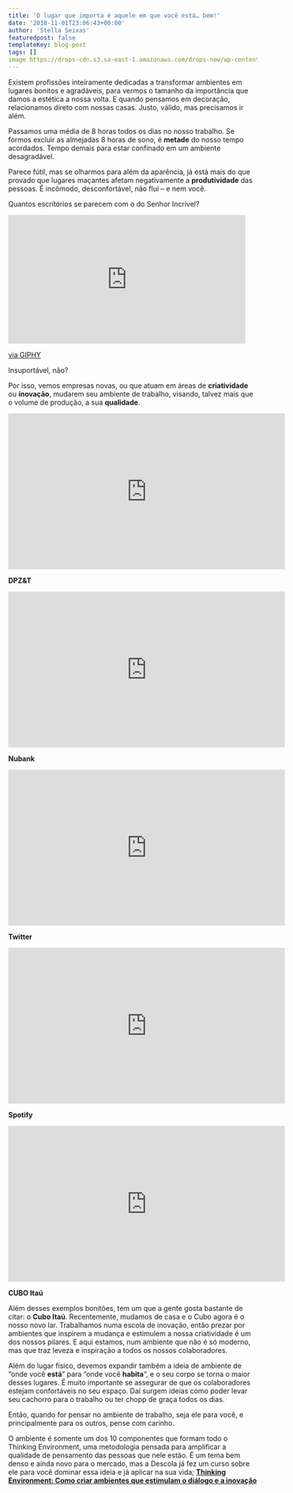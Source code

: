 ```yaml
---
title: 'O lugar que importa é aquele em que você está… bem!'
date: '2018-11-01T23:06:43+00:00'
author: 'Stella Seixas'
featuredpost: false
templateKey: blog-post
tags: []
image https://drops-cdn.s3.sa-east-1.amazonaws.com/drops-new/wp-content/uploads/2018/11/01230321/capa_drops-150x150.png
---
```

Existem profissões inteiramente dedicadas a transformar ambientes em lugares bonitos e agradáveis, para vermos o tamanho da importância que damos a estética a nossa volta. E quando pensamos em decoração, relacionamos direto com nossas casas. Justo, válido, mas precisamos ir além.

Passamos uma média de 8 horas todos os dias no nosso trabalho. Se formos excluir as almejadas 8 horas de sono, é **metade** do nosso tempo acordados. Tempo demais para estar confinado em um ambiente desagradável.

Parece fútil, mas se olharmos para além da aparência, já está mais do que provado que lugares maçantes afetam negativamente a **produtividade** das pessoas. É incômodo, desconfortável, não flui – e nem você.

Quantos escritórios se parecem com o do Senhor Incrível?

<iframe allowfullscreen="allowfullscreen" class="giphy-embed" frameborder="0" height="260" loading="lazy" src="https://giphy.com/embed/nE8RkzmOI36Hm" width="480"></iframe>

[via GIPHY](https://giphy.com/gifs/disney-pixar-the-incredibles-nE8RkzmOI36Hm)

Insuportável, não?

Por isso, vemos empresas novas, ou que atuam em áreas de **criatividade** ou **inovação**, mudarem seu ambiente de trabalho, visando, talvez mais que o volume de produção, a sua **qualidade**.

<iframe allowfullscreen="allowfullscreen" frameborder="0" height="315" loading="lazy" src="https://www.youtube.com/embed/Yo4foDQ2dss" width="560"></iframe>

**DPZ&amp;T**

<iframe allowfullscreen="allowfullscreen" frameborder="0" height="315" loading="lazy" src="https://www.youtube.com/embed/bLAr574ajaE" width="560"></iframe>

**Nubank**

<iframe allowfullscreen="allowfullscreen" frameborder="0" height="315" loading="lazy" src="https://www.youtube.com/embed/jTbFhPRjb7s" width="560"></iframe>

**Twitter**

<iframe allowfullscreen="allowfullscreen" frameborder="0" height="315" loading="lazy" src="https://www.youtube.com/embed/YtfCeT1_m4U" width="560"></iframe>

**Spotify**

<iframe allowfullscreen="allowfullscreen" frameborder="0" height="315" loading="lazy" src="https://www.youtube.com/embed/g7J34DG14kA" width="560"></iframe>

**CUBO Itaú**

Além desses exemplos bonitões, tem um que a gente gosta bastante de citar: o **Cubo Itaú**. Recentemente, mudamos de casa e o Cubo agora é o nosso novo lar. Trabalhamos numa escola de inovação, então prezar por ambientes que inspirem a mudança e estimulem a nossa criatividade é um dos nossos pilares. E aqui estamos, num ambiente que não é só moderno, mas que traz leveza e inspiração a todos os nossos colaboradores.

Além do lugar físico, devemos expandir também a ideia de ambiente de “onde você **está**” para “onde você **habita**“, e o seu corpo se torna o maior desses lugares. É muito importante se assegurar de que os colaboradores estejam confortáveis no seu espaço. Daí surgem ideias como poder levar seu cachorro para o trabalho ou ter chopp de graça todos os dias.

Então, quando for pensar no ambiente de trabalho, seja ele para você, e principalmente para os outros, pense com carinho.

O ambiente é somente um dos 10 componentes que formam todo o Thinking Environment, uma metodologia pensada para amplificar a qualidade de pensamento das pessoas que nele estão. É um tema bem denso e ainda novo para o mercado, mas a Descola já fez um curso sobre ele para você dominar essa ideia e já aplicar na sua vida; [**Thinking Environment: Como criar ambientes que estimulam o diálogo e a inovação**](https://descola.org/curso/thinking-environment)